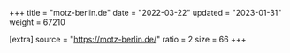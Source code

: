 +++
title = "motz-berlin.de"
date = "2022-03-22"
updated = "2023-01-31"
weight = 67210

[extra]
source = "https://motz-berlin.de/"
ratio = 2
size = 66
+++
